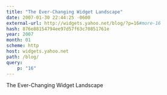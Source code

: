 ```yaml
---
title: "The Ever-Changing Widget Landscape"
date: 2007-01-30 22:44:25 -0600
external-url: http://widgets.yahoo.net/blog/?p=16#more-16
hash: 876e88154794ee97d57f63c70851761e
year: 2007
month: 01
scheme: http
host: widgets.yahoo.net
path: /blog/
query:
    p: "16"
---
```


The Ever-Changing Widget Landscape
